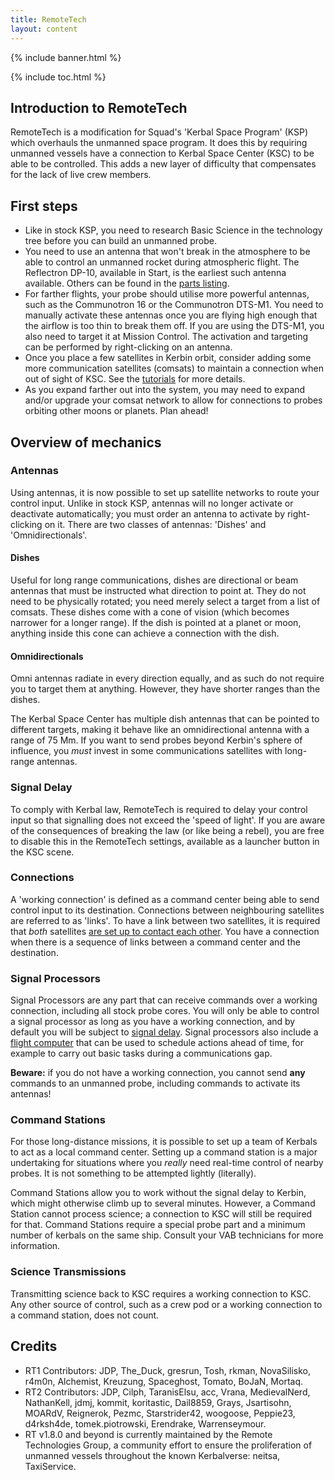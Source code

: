 ```yaml
---
title: RemoteTech
layout: content
---
```


{% include banner.html %}

{% include toc.html %}

## Introduction to RemoteTech
RemoteTech is a modification for Squad's 'Kerbal Space Program' (KSP) which overhauls the unmanned space program. It does this by requiring unmanned vessels have a connection to Kerbal Space Center (KSC) to be able to be controlled. This adds a new layer of difficulty that compensates for the lack of live crew members.

## First steps

* Like in stock KSP, you need to research Basic Science in the technology tree before you can build an unmanned probe.
* You need to use an antenna that won't break in the atmosphere to be able to control an unmanned rocket during atmospheric flight. The Reflectron DP-10, available in Start, is the earliest such antenna available. Others can be found in the [parts listing](guide/parts/).
* For farther flights, your probe should utilise more powerful antennas, such as the Communotron 16 or the Communotron DTS-M1. You need to manually activate these antennas once you are flying high enough that the airflow is too thin to break them off. If you are using the DTS-M1, you also need to target it at Mission Control. The activation and targeting can be performed by right-clicking on an antenna.
* Once you place a few satellites in Kerbin orbit, consider adding some more communication satellites (comsats) to maintain a connection when out of sight of KSC. See the [tutorials](tutorials/#setting-up-satellite-constellations) for more details.
* As you expand farther out into the system, you may need to expand and/or upgrade your comsat network to allow for connections to probes orbiting other moons or planets. Plan ahead!

## Overview of mechanics

### Antennas
Using antennas, it is now possible to set up satellite networks to route your control input. Unlike in stock KSP, antennas will no longer activate or deactivate automatically; you must order an antenna to activate by right-clicking on it. There are two classes of antennas: 'Dishes' and 'Omnidirectionals'.

#### Dishes
Useful for long range communications, dishes are directional or beam antennas that must be instructed what direction to point at. They do not need to be physically rotated; you need merely select a target from a list of comsats. These dishes come with a cone of vision (which becomes narrower for a longer range). If the dish is pointed at a planet or moon, anything inside this cone can achieve a connection with the dish.

#### Omnidirectionals
Omni antennas radiate in every direction equally, and as such do not require you to target them at anything. However, they have shorter ranges than the dishes.

The Kerbal Space Center has multiple dish antennas that can be pointed to different targets, making it behave like an omnidirectional antenna with a range of 75 Mm. If you want to send probes beyond Kerbin's sphere of influence, you *must* invest in some communications satellites with long-range antennas.

### Signal Delay
To comply with Kerbal law, RemoteTech is required to delay your control input so that signalling does not exceed the 'speed of light'. If you are aware of the consequences of breaking the law (or like being a rebel), you are free to disable this in the RemoteTech settings, available as a launcher button in the KSC scene.

### Connections
A 'working connection' is defined as a command center being able to send control input to its destination. Connections between neighbouring satellites are referred to as 'links'. To have a link between two satellites, it is required that *both* satellites [are set up to contact each other](guide/overview/#connection-rules). You have a connection when there is a sequence of links between a command center and the destination.

### Signal Processors
Signal Processors are any part that can receive commands over a working connection, including all stock probe cores. You will only be able to control a signal processor as long as you have a working connection, and by default you will be subject to [signal delay](#signal-delay). Signal processors also include a [flight computer](guide/comp/) that can be used to schedule actions ahead of time, for example to carry out basic tasks during a communications gap.

**Beware:** if you do not have a working connection, you cannot send **any** commands to an unmanned probe, including commands to activate its antennas!

### Command Stations
For those long-distance missions, it is possible to set up a team of Kerbals to act as a local command center. Setting up a command station is a major undertaking for situations where you *really* need real-time control of nearby probes. It is not something to be attempted lightly (literally).

Command Stations allow you to work without the signal delay to Kerbin, which might otherwise climb up to several minutes. However, a Command Station cannot process science; a connection to KSC will still be required for that. Command Stations require a special probe part and a minimum number of kerbals on the same ship. Consult your VAB technicians for more information.

### Science Transmissions
Transmitting science back to KSC requires a working connection to KSC. Any other source of control, such as a crew pod or a working connection to a command station, does not count.

## Credits
* RT1 Contributors: JDP, The_Duck, gresrun, Tosh, rkman, NovaSilisko, r4m0n, Alchemist, Kreuzung, Spaceghost, Tomato, BoJaN, Mortaq.
* RT2 Contributors: JDP, Cilph, TaranisElsu, acc, Vrana, MedievalNerd, NathanKell, jdmj, kommit, koritastic, Dail8859, Grays, Jsartisohn, MOARdV, Reignerok, Pezmc, Starstrider42, woogoose, Peppie23, d4rksh4de, tomek.piotrowski, Erendrake, Warrenseymour.
* RT v1.8.0 and beyond is currently maintained by the Remote Technologies Group, a community effort to ensure the proliferation of unmanned vessels throughout the known Kerbalverse: neitsa, TaxiService.
